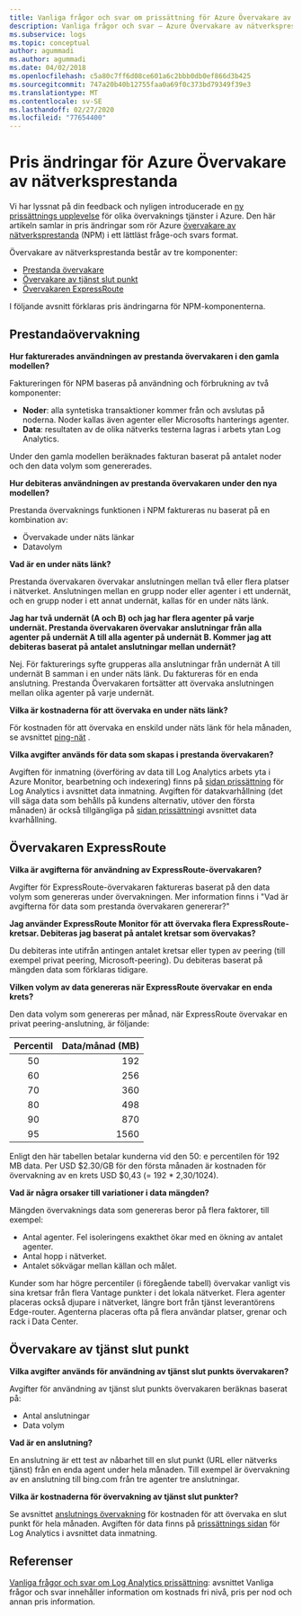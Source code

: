 ```yaml
---
title: Vanliga frågor och svar om prissättning för Azure Övervakare av nätverksprestanda | Microsoft Docs
description: Vanliga frågor och svar – Azure Övervakare av nätverksprestanda
ms.subservice: logs
ms.topic: conceptual
author: agummadi
ms.author: agummadi
ms.date: 04/02/2018
ms.openlocfilehash: c5a80c7ff6d08ce601a6c2bbb0db0ef866d3b425
ms.sourcegitcommit: 747a20b40b12755faa0a69f0c373bd79349f39e3
ms.translationtype: MT
ms.contentlocale: sv-SE
ms.lasthandoff: 02/27/2020
ms.locfileid: "77654400"
---
```

# <a name="pricing-changes-for-azure-network-performance-monitor"></a>Pris ändringar för Azure Övervakare av nätverksprestanda

Vi har lyssnat på din feedback och nyligen introducerade en [ny prissättnings upplevelse](https://azure.microsoft.com/blog/introducing-a-new-way-to-purchase-azure-monitoring-services/) för olika övervaknings tjänster i Azure. Den här artikeln samlar in pris ändringar som rör Azure [övervakare av nätverksprestanda](https://docs.microsoft.com/azure/networking/network-monitoring-overview) (NPM) i ett lättläst fråge-och svars format.

Övervakare av nätverksprestanda består av tre komponenter:
* [Prestanda övervakare](https://docs.microsoft.com/azure/networking/network-monitoring-overview#performance-monitor)
* [Övervakare av tjänst slut punkt](https://docs.microsoft.com/azure/networking/network-monitoring-overview)
* [Övervakaren ExpressRoute](https://docs.microsoft.com/azure/networking/network-monitoring-overview#expressroute-monitor)

I följande avsnitt förklaras pris ändringarna för NPM-komponenterna.

## <a name="performance-monitor"></a>Prestandaövervakning

**Hur fakturerades användningen av prestanda övervakaren i den gamla modellen?**

Faktureringen för NPM baseras på användning och förbrukning av två komponenter:
* **Noder**: alla syntetiska transaktioner kommer från och avslutas på noderna. Noder kallas även agenter eller Microsofts hanterings agenter.
* **Data**: resultaten av de olika nätverks testerna lagras i arbets ytan Log Analytics.

Under den gamla modellen beräknades fakturan baserat på antalet noder och den data volym som genererades. 

**Hur debiteras användningen av prestanda övervakaren under den nya modellen?**

Prestanda övervaknings funktionen i NPM faktureras nu baserat på en kombination av: 

* Övervakade under näts länkar
* Datavolym

**Vad är en under näts länk?**

Prestanda övervakaren övervakar anslutningen mellan två eller flera platser i nätverket. Anslutningen mellan en grupp noder eller agenter i ett undernät, och en grupp noder i ett annat undernät, kallas för en under näts länk.

**Jag har två undernät (A och B) och jag har flera agenter på varje undernät. Prestanda övervakaren övervakar anslutningar från alla agenter på undernät A till alla agenter på undernät B. Kommer jag att debiteras baserat på antalet anslutningar mellan undernät?**

Nej. För fakturerings syfte grupperas alla anslutningar från undernät A till undernät B samman i en under näts länk. Du faktureras för en enda anslutning. Prestanda Övervakaren fortsätter att övervaka anslutningen mellan olika agenter på varje undernät.

**Vilka är kostnaderna för att övervaka en under näts länk?**

För kostnaden för att övervaka en enskild under näts länk för hela månaden, se avsnittet [ping-nät](https://azure.microsoft.com/pricing/details/network-watcher/) .

**Vilka avgifter används för data som skapas i prestanda övervakaren?**

Avgiften för inmatning (överföring av data till Log Analytics arbets yta i Azure Monitor, bearbetning och indexering) finns på [sidan prissättning](https://azure.microsoft.com/pricing/details/log-analytics/) för Log Analytics i avsnittet data inmatning. Avgiften för datakvarhållning (det vill säga data som behålls på kundens alternativ, utöver den första månaden) är också tillgängliga på [sidan prissättning](https://azure.microsoft.com/pricing/details/log-analytics/)i avsnittet data kvarhållning.


## <a name="expressroute-monitor"></a>Övervakaren ExpressRoute

**Vilka är avgifterna för användning av ExpressRoute-övervakaren?**

Avgifter för ExpressRoute-övervakaren faktureras baserat på den data volym som genereras under övervakningen. Mer information finns i "Vad är avgifterna för data som prestanda övervakaren genererar?"

**Jag använder ExpressRoute Monitor för att övervaka flera ExpressRoute-kretsar. Debiteras jag baserat på antalet kretsar som övervakas?**

Du debiteras inte utifrån antingen antalet kretsar eller typen av peering (till exempel privat peering, Microsoft-peering). Du debiteras baserat på mängden data som förklaras tidigare.

**Vilken volym av data genereras när ExpressRoute övervakar en enda krets?**

Den data volym som genereras per månad, när ExpressRoute övervakar en privat peering-anslutning, är följande:

|Percentil      |Data/månad (MB)|
| :---:          |           ---:|
|50<sup></sup> |            192|
|60<sup></sup> |            256|
|70<sup></sup> |            360|
|80<sup></sup> |            498|
|90<sup></sup> |            870|
|95<sup></sup> |           1560|


Enligt den här tabellen betalar kunderna vid den 50: e percentilen för 192 MB data. Per USD $2.30/GB för den första månaden är kostnaden för övervakning av en krets USD $0,43 (= 192 * 2,30/1024).

**Vad är några orsaker till variationer i data mängden?**

Mängden övervaknings data som genereras beror på flera faktorer, till exempel:
* Antal agenter. Fel isoleringens exakthet ökar med en ökning av antalet agenter.
* Antal hopp i nätverket.
* Antalet sökvägar mellan källan och målet.

Kunder som har högre percentiler (i föregående tabell) övervakar vanligt vis sina kretsar från flera Vantage punkter i det lokala nätverket. Flera agenter placeras också djupare i nätverket, längre bort från tjänst leverantörens Edge-router. Agenterna placeras ofta på flera användar platser, grenar och rack i Data Center.

## <a name="service-endpoint-monitor"></a>Övervakare av tjänst slut punkt

**Vilka avgifter används för användning av tjänst slut punkts övervakaren?**

Avgifter för användning av tjänst slut punkts övervakaren beräknas baserat på:
* Antal anslutningar
* Data volym

**Vad är en anslutning?**

En anslutning är ett test av nåbarhet till en slut punkt (URL eller nätverks tjänst) från en enda agent under hela månaden. Till exempel är övervakning av en anslutning till bing.com från tre agenter tre anslutningar.

**Vilka är kostnaderna för övervakning av tjänst slut punkter?**

Se avsnittet [anslutnings övervakning](https://azure.microsoft.com/pricing/details/network-watcher/) för kostnaden för att övervaka en slut punkt för hela månaden. Avgiften för data finns på [prissättnings sidan](https://azure.microsoft.com/pricing/details/log-analytics/) för Log Analytics i avsnittet data inmatning.

## <a name="references"></a>Referenser

[Vanliga frågor och svar om Log Analytics prissättning](https://azure.microsoft.com/pricing/details/log-analytics/): avsnittet Vanliga frågor och svar innehåller information om kostnads fri nivå, pris per nod och annan pris information.

